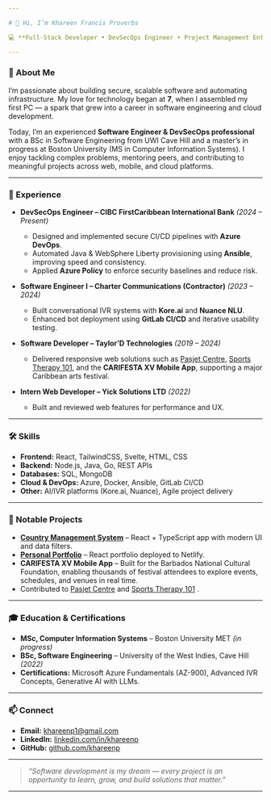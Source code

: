```yaml
---

# 👋 Hi, I’m Khareen Francis Proverbs

💻 **Full-Stack Developer • DevSecOps Engineer • Project Management Enthusiast**

---
```


### 🚀 About Me

I’m passionate about building secure, scalable software and automating infrastructure.
My love for technology began at **7**, when I assembled my first PC — a spark that grew into a career in software engineering and cloud development.

Today, I’m an experienced **Software Engineer & DevSecOps professional** with a BSc in Software Engineering from UWI Cave Hill and a master’s in progress at Boston University (MS in Computer Information Systems). I enjoy tackling complex problems, mentoring peers, and contributing to meaningful projects across web, mobile, and cloud platforms.

---

### 💼 Experience

* **DevSecOps Engineer – CIBC FirstCaribbean International Bank** *(2024 – Present)*

  * Designed and implemented secure CI/CD pipelines with **Azure DevOps**.
  * Automated Java & WebSphere Liberty provisioning using **Ansible**, improving speed and consistency.
  * Applied **Azure Policy** to enforce security baselines and reduce risk.

* **Software Engineer I – Charter Communications (Contractor)** *(2023 – 2024)*

  * Built conversational IVR systems with **Kore.ai** and **Nuance NLU**.
  * Enhanced bot deployment using **GitLab CI/CD** and iterative usability testing.

* **Software Developer – Taylor’D Technologies** *(2019 – 2024)*

  * Delivered responsive web solutions such as [Pasjet Centre](https://www.pasjetcentre.com/), [Sports Therapy 101](https://sportstherapy101.com/), and the **CARIFESTA XV Mobile App**, supporting a major Caribbean arts festival.

* **Intern Web Developer – Yick Solutions LTD** *(2022)*

  * Built and reviewed web features for performance and UX.

---

### 🛠 Skills

* **Frontend:** React, TailwindCSS, Svelte, HTML, CSS
* **Backend:** Node.js, Java, Go, REST APIs
* **Databases:** SQL, MongoDB
* **Cloud & DevOps:** Azure, Docker, Ansible, GitLab CI/CD
* **Other:** AI/IVR platforms (Kore.ai, Nuance), Agile project delivery

---

### 🌟 Notable Projects

* [**Country Management System**](https://countrykp.netlify.app/) – React + TypeScript app with modern UI and data filters.
* [**Personal Portfolio**](https://khareenportfolio.netlify.app/) – React portfolio deployed to Netlify.
* **CARIFESTA XV Mobile App** – Built for the Barbados National Cultural Foundation, enabling thousands of festival attendees to explore events, schedules, and venues in real time.
* Contributed to [Pasjet Centre](https://www.pasjetcentre.com/) and [Sports Therapy 101](https://sportstherapy101.com/) .

---

### 🎓 Education & Certifications

* **MSc, Computer Information Systems** – Boston University MET *(in progress)*
* **BSc, Software Engineering** – University of the West Indies, Cave Hill *(2022)*
* **Certifications:** Microsoft Azure Fundamentals (AZ-900), Advanced IVR Concepts, Generative AI with LLMs.

---

### 📫 Connect

* **Email:** [khareenp1@gmail.com](mailto:khareenp1@gmail.com)
* **LinkedIn:** [linkedin.com/in/khareenp](#)
* **GitHub:** [github.com/khareenp](https://github.com/khareenp)

---

> *“Software development is my dream — every project is an opportunity to learn, grow, and build solutions that matter.”*

---

